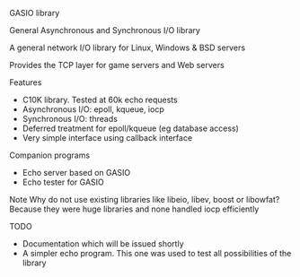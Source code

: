 GASIO library

General Asynchronous and Synchronous I/O library 

A general network I/O library for Linux, Windows & BSD servers

Provides the TCP layer for game servers and Web servers

Features
- C10K library. Tested at 60k echo requests
- Asynchronous I/O: epoll, kqueue, iocp
- Synchronous I/O: threads
- Deferred treatment for epoll/kqueue (eg database access)
- Very simple interface using callback interface

Companion programs
- Echo server based on GASIO
- Echo tester for GASIO

Note
Why do not use existing libraries like libeio, libev, boost or libowfat? Because they were huge libraries and none handled iocp efficiently

TODO
- Documentation which will be issued shortly
- A simpler echo program. This one was used to test all possibilities of the library
